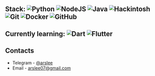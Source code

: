 ## Stack: ![Python](https://img.shields.io/badge/-Python-3572a5?style=flat-square&logo=python&logoColor=white) ![NodeJS](https://img.shields.io/badge/-Node.JS-026E00?style=flat-square&logo=node.js&logoColor=white) ![Java](https://img.shields.io/badge/-Java-b07219?style=flat-square&logo=java&logoColor=white) ![Hackintosh](https://shields.io/badge/Hackintosh-grey?logo=apple&style=flat-square) ![Git](https://img.shields.io/badge/-Git-F44D27?style=flat-square&logo=git&logoColor=white) ![Docker](https://img.shields.io/badge/-Docker-24B8EB?style=flat-square&logo=docker&logoColor=white) ![GitHub](https://img.shields.io/badge/-GitHub-24292E?style=flat-square&logo=github&logoColor=white) 
## Currently learning: ![Dart](https://shields.io/badge/Dart-blue?logo=dart&style=flat-square) ![Flutter](https://shields.io/badge/Flutter-02569b?logo=flutter&style=flat-square)

## Contacts
* Telegram - [@arslee](https://t.me/arslee)
* Email - [arslee07@gmail.com](mailto:arslee07@gmail.com)
